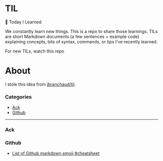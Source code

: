 # TIL
:memo: Today I Learned

We constantly learn new things. This is a repo to share those learnings. TILs are short Markdown documents (a few sentences + example code) explaining concepts, bits of syntax, commands, or tips I've recently learned.

For new TILs, watch this repo

# About

I stole this idea from [jbranchaud/til](https://github.com/jbranchaud/til).

### Categories

* [Ack](#ack)
* [Github](#github)


---

### Ack

### Github

- [List of Github markdown emoji #cheatsheet](github/github-markdown-emoji-cheatsheet.md)
